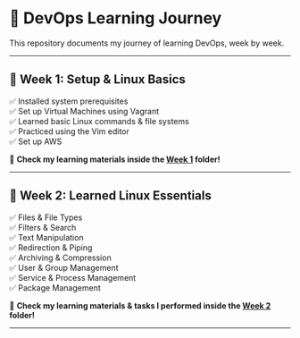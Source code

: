 # 🚀 DevOps Learning Journey  

This repository documents my journey of learning DevOps, week by week.  

---

## 📅 Week 1: Setup & Linux Basics  

✅ Installed system prerequisites  
✅ Set up Virtual Machines using Vagrant  
✅ Learned basic Linux commands & file systems  
✅ Practiced using the Vim editor  
✅ Set up AWS  

📂 **Check my learning materials inside the [Week 1](Devops-Learning/Week-1) folder!**  

---

## 📅 Week 2: Learned Linux Essentials  

✅ Files & File Types  
✅ Filters & Search  
✅ Text Manipulation  
✅ Redirection & Piping  
✅ Archiving & Compression  
✅ User & Group Management  
✅ Service & Process Management  
✅ Package Management  

📂 **Check my learning materials & tasks I performed inside the [Week 2](Devops-Learning/Week-2) folder!**  

---
